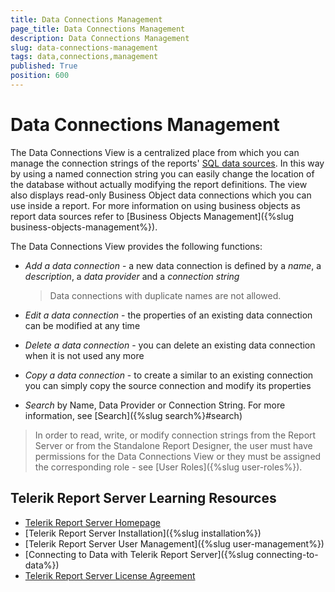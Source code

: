 ```yaml
---
title: Data Connections Management
page_title: Data Connections Management
description: Data Connections Management
slug: data-connections-management
tags: data,connections,management
published: True
position: 600
---
```


# Data Connections Management

The Data Connections View is a centralized place from which you can manage the connection strings of the reports' [SQL data sources](https://docs.telerik.com/reporting/sqldatasource). In this way by using a named connection string you can easily change the location of the database without actually modifying the report definitions. The view also displays read-only Business Object data connections which you can use inside a report. For more information on using business objects as report data sources refer to [Business Objects Management]({%slug business-objects-management%}).

The Data Connections View provides the following functions:

* _Add a data connection_ - a new data connection is defined by a _name_, a _description_, a _data provider_ and a _connection string_

	> Data connections with duplicate names are not allowed.

* _Edit a data connection_ - the properties of an existing data connection can be modified at any time
* _Delete a data connection_ - you can delete an existing data connection when it is not used any more
* _Copy a data connection_ - to create a similar to an existing connection you can simply copy the source connection and modify its properties
* _Search_ by Name, Data Provider or Connection String. For more information, see [Search]({%slug search%}#search)

> In order to read, write, or modify connection strings from the Report Server or from the Standalone Report Designer, the user must have permissions for the Data Connections View or they must be assigned the corresponding role - see [User Roles]({%slug user-roles%}).

## Telerik Report Server Learning Resources

* [Telerik Report Server Homepage](https://www.telerik.com/report-server)
* [Telerik Report Server Installation]({%slug installation%})
* [Telerik Report Server User Management]({%slug user-management%})
* [Connecting to Data with Telerik Report Server]({%slug connecting-to-data%})
* [Telerik Report Server License Agreement](https://www.telerik.com/purchase/license-agreement/report-server)
